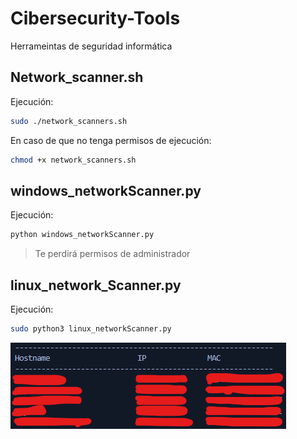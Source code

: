 # Cibersecurity-Tools
Herrameintas de seguridad informática

## Network_scanner.sh
Ejecución:
```bash
sudo ./network_scanners.sh
```
En caso de que no tenga permisos de ejecución:
```bash
chmod +x network_scanners.sh
```

## windows_networkScanner.py
Ejecución:
```bash
python windows_networkScanner.py
```
> Te perdirá permisos de administrador


## linux_network_Scanner.py
Ejecución:
```bash
sudo python3 linux_networkScanner.py
```

![alt text](output_networkScanners.py.png)
